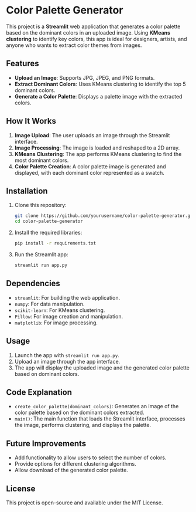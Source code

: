 # Color Palette Generator

This project is a **Streamlit** web application that generates a color palette based on the dominant colors in an uploaded image. Using **KMeans clustering** to identify key colors, this app is ideal for designers, artists, and anyone who wants to extract color themes from images.

## Features

- **Upload an Image**: Supports JPG, JPEG, and PNG formats.
- **Extract Dominant Colors**: Uses KMeans clustering to identify the top 5 dominant colors.
- **Generate a Color Palette**: Displays a palette image with the extracted colors.

## How It Works

1. **Image Upload**: The user uploads an image through the Streamlit interface.
2. **Image Processing**: The image is loaded and reshaped to a 2D array.
3. **KMeans Clustering**: The app performs KMeans clustering to find the most dominant colors.
4. **Color Palette Creation**: A color palette image is generated and displayed, with each dominant color represented as a swatch.

## Installation

1. Clone this repository:
   ```bash
   git clone https://github.com/yourusername/color-palette-generator.git
   cd color-palette-generator
   ```

2. Install the required libraries:
   ```bash
   pip install -r requirements.txt
   ```

3. Run the Streamlit app:
   ```bash
   streamlit run app.py
   ```

## Dependencies

- `streamlit`: For building the web application.
- `numpy`: For data manipulation.
- `scikit-learn`: For KMeans clustering.
- `Pillow`: For image creation and manipulation.
- `matplotlib`: For image processing.

## Usage

1. Launch the app with `streamlit run app.py`.
2. Upload an image through the app interface.
3. The app will display the uploaded image and the generated color palette based on dominant colors.

## Code Explanation

- `create_color_palette(dominant_colors)`: Generates an image of the color palette based on the dominant colors extracted.
- `main()`: The main function that loads the Streamlit interface, processes the image, performs clustering, and displays the palette.


## Future Improvements

- Add functionality to allow users to select the number of colors.
- Provide options for different clustering algorithms.
- Allow download of the generated color palette.

## License

This project is open-source and available under the MIT License.
